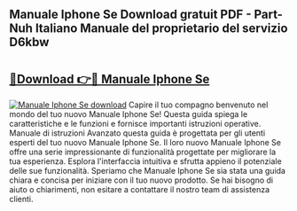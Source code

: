 ## Manuale Iphone Se Download gratuit PDF - Part-Nuh Italiano Manuale del proprietario del servizio D6kbw

# <h2><a href="http://dfdsk30.blite.top/?on=Manuale+Iphone+Se">🔗Download 👉🔴 Manuale Iphone Se</a></h2>

[![Manuale Iphone Se download](https://i.imgur.com/lujVjoI.png)](http://dfdsk30.blite.top/?on=Manuale+Iphone+Se)
Capire il tuo compagno benvenuto nel mondo del tuo nuovo Manuale Iphone Se! Questa guida spiega le caratteristiche e le funzioni e fornisce importanti istruzioni operative. Manuale di istruzioni Avanzato questa guida è progettata per gli utenti esperti del tuo nuovo Manuale Iphone Se. Il loro nuovo Manuale Iphone Se offre una serie impressionante di funzionalità progettate per migliorare la tua esperienza. Esplora l'interfaccia intuitiva e sfrutta appieno il potenziale delle sue funzionalità. Speriamo che Manuale Iphone Se sia stata una guida chiara e concisa per iniziare con il tuo nuovo prodotto. Se hai bisogno di aiuto o chiarimenti, non esitare a contattare il nostro team di assistenza clienti.
